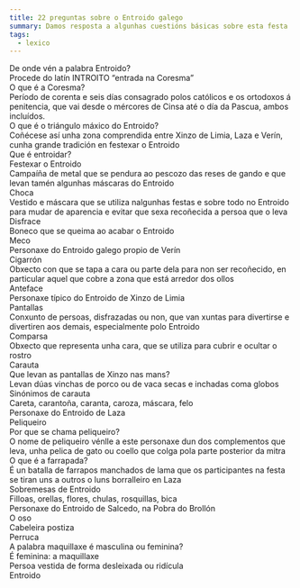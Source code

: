 ```yaml
---
title: 22 preguntas sobre o Entroido galego
summary: Damos resposta a algunhas cuestións básicas sobre esta festa
tags:
  - lexico
---
```

<e-card color="1">
  <div>De onde vén a palabra Entroido?</div>
  <div>Procede do latín INTROITO “entrada na Coresma”</div>
</e-card>

<e-card color="5">
  <div>O que é a Coresma?</div>
  <div>Período de corenta e seis días consagrado polos católicos e os ortodoxos á penitencia, que vai desde o mércores de Cinsa até o día da Pascua, ambos incluídos. </div>
</e-card>

<e-card color="7">
  <div>O que é o triángulo máxico do Entroido?</div>
  <div>Coñécese así unha zona comprendida entre Xinzo de Limia, Laza e Verín, cunha grande tradición en festexar o Entroido</div>
</e-card>

<e-card color="10">
  <div>Que é entroidar?</div>
  <div>Festexar o Entroido</div>
</e-card>

<e-card color="2">
  <div>Campaíña de metal que se pendura ao pescozo das reses de gando e que levan tamén algunhas máscaras do Entroido</div>
  <div>Choca</div>
</e-card>

<e-card color="3">
  <div>Vestido e máscara que se utiliza nalgunhas festas e sobre todo no Entroido para mudar de aparencia e evitar que sexa recoñecida a persoa que o leva</div>
  <div>Disfrace</div>
</e-card>

<e-card color="4">
  <div>Boneco que se queima ao acabar o Entroido</div>
  <div>Meco</div>
</e-card>

<e-card color="5">
  <div>Personaxe do Entroido galego propio de Verín</div>
  <div>Cigarrón</div>
</e-card>

<e-card color="6">
  <div>Obxecto con que se tapa a cara ou parte dela para non ser recoñecido, en particular aquel que cobre a zona que está arredor dos ollos</div>
  <div>Anteface</div>
</e-card>

<e-card color="7">
  <div>Personaxe típico do Entroido de Xinzo de Limia</div>
  <div>Pantallas</div>
</e-card>

<e-card color="8">
  <div>Conxunto de persoas, disfrazadas ou non, que van xuntas para divertirse e divertiren aos demais, especialmente polo Entroido</div>
  <div>Comparsa</div>
</e-card>

<e-card color="6">
  <div>Obxecto que representa unha cara, que se utiliza para cubrir e ocultar o rostro</div>
  <div>Carauta</div>
</e-card>

<e-card color="9">
  <div>Que levan as pantallas de Xinzo nas mans?</div>
  <div>Levan dúas vinchas de porco ou de vaca secas e inchadas coma globos</div>
</e-card>

<e-card color="10">
  <div>Sinónimos de carauta</div>
  <div>Careta, carantoña, caranta, caroza, máscara, felo</div>
</e-card>

<e-card color="1">
  <div>Personaxe do Entroido de Laza</div>
  <div>Peliqueiro</div>
</e-card>

<e-card color="2">
  <div>Por que se chama peliqueiro?</div>
  <div>O nome de peliqueiro vénlle a este personaxe dun dos complementos que leva, unha pelica de gato ou coello que colga pola parte posterior da mitra</div>
</e-card>

<e-card color="7">
  <div>O que é a farrapada?</div>
  <div>É un batalla de farrapos manchados de lama que os participantes na festa se tiran uns a outros o luns borralleiro en Laza</div>
</e-card>

<e-card color="1">
  <div>Sobremesas de Entroido</div>
  <div>Filloas, orellas, flores, chulas, rosquillas, bica</div>
</e-card>

<e-card color="5">
  <div>Personaxe do Entroido de Salcedo, na Pobra do Brollón</div>
  <div>O oso</div>
</e-card>

<e-card color="10">
  <div>Cabeleira postiza</div>
  <div>Perruca</div>
</e-card>

<e-card color="1">
  <div>A palabra maquillaxe é masculina ou feminina?</div>
  <div>É feminina: a maquillaxe</div>
</e-card>

<e-card color="9">
  <div>Persoa vestida de forma desleixada ou ridícula</div>
  <div>Entroido</div>
</e-card>